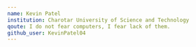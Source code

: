 ```yaml
---
name: Kevin Patel
institution: Charotar University of Science and Technology
qoute: I do not fear computers, I fear lack of them.
github_user: KevinPatel04
---
```

